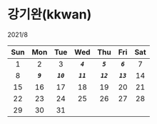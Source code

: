 # **강기완(kkwan)**

2021/8

| Sun |    Mon    |    Tue     |    Wed     |    Thu     |    Fri     | Sat |
| :-: | :-------: | :--------: | :--------: | :--------: | :--------: | :-: |
|  1  |     2     |     3      | **_`4`_**  | **_`5`_**  | **_`6`_**  |  7  |
|  8  | **_`9`_** | **_`10`_** | **_`11`_** | **_`12`_** | **_`13`_** | 14  |
| 15  |    16     |     17     |     18     |     19     |     20     | 21  |
| 22  |    23     |     24     |     25     |     26     |     27     | 28  |
| 29  |    30     |     31     |            |            |            |     |
